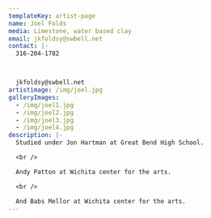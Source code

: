 ```yaml
---
templateKey: artist-page
name: Joel Folds
media: Limestone, water based clay
email: jkfoldsy@swbell.net
contact: |-
  316-204-1782



  jkfoldsy@swbell.net
artistimage: /img/joel.jpg
galleryImages:
  - /img/joel1.jpg
  - /img/joel2.jpg
  - /img/joel3.jpg
  - /img/joel4.jpg
description: |-
  Studied under Jon Hartman at Great Bend High School.

  <br />

  Andy Patton at Wichita center for the arts.

  <br />

  And Babs Mellor at Wichita center for the arts.
---
```

